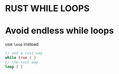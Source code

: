 # RUST WHILE LOOPS

# Avoid endless while loops

use `loop` instead

```rust
// not a rust way
while true { }
// the rust way
loop { }
```
